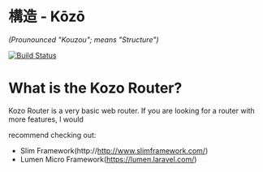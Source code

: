 # 構造 - Kōzō
*(Prounounced "Kouzou"; means "Structure")*

[![Build Status](https://travis-ci.org/jasonlam604/Kozo-WebRouter.svg?branch=master)](https://travis-ci.org/jasonlam604/Kozo-WebRouter)

# What is the Kozo Router?

Kozo Router is a very basic web router.  If you are looking for a router with more features, I would

recommend checking out:

* Slim Framework(http://http://www.slimframework.com/)
* Lumen Micro Framework(https://lumen.laravel.com/)


